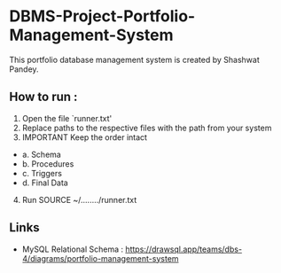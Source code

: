 # DBMS-Project-Portfolio-Management-System
This portfolio database management system is created by Shashwat Pandey.
## How to run :
1. Open the file `runner.txt'
2. Replace paths to the respective files with the path from your system
3. IMPORTANT Keep the order intact
- a. Schema
- b. Procedures
- c. Triggers
- d. Final Data
4. Run SOURCE ~/......../runner.txt

## Links
- MySQL Relational Schema : https://drawsql.app/teams/dbs-4/diagrams/portfolio-management-system



